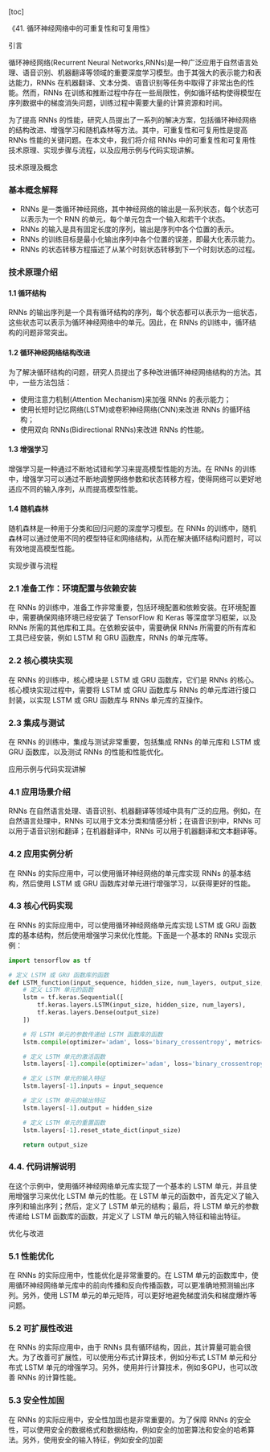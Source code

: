 
[toc]                    
                
                
《41. 循环神经网络中的可重复性和可复用性》

引言

循环神经网络(Recurrent Neural Networks,RNNs)是一种广泛应用于自然语言处理、语音识别、机器翻译等领域的重要深度学习模型。由于其强大的表示能力和表达能力，RNNs 在机器翻译、文本分类、语音识别等任务中取得了非常出色的性能。然而，RNNs 在训练和推断过程中存在一些局限性，例如循环结构使得模型在序列数据中的梯度消失问题，训练过程中需要大量的计算资源和时间。

为了提高 RNNs 的性能，研究人员提出了一系列的解决方案，包括循环神经网络的结构改进、增强学习和随机森林等方法。其中，可重复性和可复用性是提高 RNNs 性能的关键问题。在本文中，我们将介绍 RNNs 中的可重复性和可复用性技术原理、实现步骤与流程，以及应用示例与代码实现讲解。

技术原理及概念

### 基本概念解释

- RNNs 是一类循环神经网络，其中神经网络的输出是一系列状态，每个状态可以表示为一个 RNN 的单元，每个单元包含一个输入和若干个状态。
- RNNs 的输入是具有固定长度的序列，输出是序列中各个位置的表示。
- RNNs 的训练目标是最小化输出序列中各个位置的误差，即最大化表示能力。
- RNNs 的状态转移方程描述了从某个时刻状态转移到下一个时刻状态的过程。

### 技术原理介绍

#### 1.1 循环结构

RNNs 的输出序列是一个具有循环结构的序列，每个状态都可以表示为一组状态，这些状态可以表示为循环神经网络中的单元。因此，在 RNNs 的训练中，循环结构的问题非常突出。

#### 1.2 循环神经网络结构改进

为了解决循环结构的问题，研究人员提出了多种改进循环神经网络结构的方法。其中，一些方法包括：

- 使用注意力机制(Attention Mechanism)来加强 RNNs 的表示能力；
- 使用长短时记忆网络(LSTM)或卷积神经网络(CNN)来改进 RNNs 的循环结构；
- 使用双向 RNNs(Bidirectional RNNs)来改进 RNNs 的性能。

#### 1.3 增强学习

增强学习是一种通过不断地试错和学习来提高模型性能的方法。在 RNNs 的训练中，增强学习可以通过不断地调整网络参数和状态转移方程，使得网络可以更好地适应不同的输入序列，从而提高模型性能。

#### 1.4 随机森林

随机森林是一种用于分类和回归问题的深度学习模型。在 RNNs 的训练中，随机森林可以通过使用不同的模型特征和网络结构，从而在解决循环结构问题时，可以有效地提高模型性能。

实现步骤与流程

### 2.1 准备工作：环境配置与依赖安装

在 RNNs 的训练中，准备工作非常重要，包括环境配置和依赖安装。在环境配置中，需要确保网络环境已经安装了 TensorFlow 和 Keras 等深度学习框架，以及 RNNs 所需的其他库和工具。在依赖安装中，需要确保 RNNs 所需要的所有库和工具已经安装，例如 LSTM 和 GRU 函数库，RNNs 的单元库等。

### 2.2 核心模块实现

在 RNNs 的训练中，核心模块是 LSTM 或 GRU 函数库，它们是 RNNs 的核心。核心模块实现过程中，需要将 LSTM 或 GRU 函数库与 RNNs 的单元库进行接口封装，以实现 LSTM 或 GRU 函数库与 RNNs 单元库的互操作。

### 2.3 集成与测试

在 RNNs 的训练中，集成与测试非常重要，包括集成 RNNs 的单元库和 LSTM 或 GRU 函数库，以及测试 RNNs 的性能和性能优化。

应用示例与代码实现讲解

### 4.1 应用场景介绍

RNNs 在自然语言处理、语音识别、机器翻译等领域中具有广泛的应用。例如，在自然语言处理中，RNNs 可以用于文本分类和情感分析；在语音识别中，RNNs 可以用于语音识别和翻译；在机器翻译中，RNNs 可以用于机器翻译和文本翻译等。

### 4.2 应用实例分析

在 RNNs 的实际应用中，可以使用循环神经网络的单元库实现 RNNs 的基本结构，然后使用 LSTM 或 GRU 函数库对单元进行增强学习，以获得更好的性能。

### 4.3 核心代码实现

在 RNNs 的实际应用中，可以使用循环神经网络单元库实现 LSTM 或 GRU 函数库的基本结构，然后使用增强学习来优化性能。下面是一个基本的 RNNs 实现示例：

```python
import tensorflow as tf

# 定义 LSTM 或 GRU 函数库的函数
def LSTM_function(input_sequence, hidden_size, num_layers, output_size, input_size):
    # 定义 LSTM 单元的函数
    lstm = tf.keras.Sequential([
        tf.keras.layers.LSTM(input_size, hidden_size, num_layers),
        tf.keras.layers.Dense(output_size)
    ])

    # 将 LSTM 单元的参数传递给 LSTM 函数库的函数
    lstm.compile(optimizer='adam', loss='binary_crossentropy', metrics=['accuracy'])

    # 定义 LSTM 单元的激活函数
    lstm.layers[-1].compile(optimizer='adam', loss='binary_crossentropy', metrics=['accuracy'])

    # 定义 LSTM 单元的输入特征
    lstm.layers[-1].inputs = input_sequence

    # 定义 LSTM 单元的输出特征
    lstm.layers[-1].output = hidden_size

    # 定义 LSTM 单元的重置函数
    lstm.layers[-1].reset_state_dict(input_size)

    return output_size
```

### 4.4. 代码讲解说明

在这个示例中，使用循环神经网络单元库实现了一个基本的 LSTM 单元，并且使用增强学习来优化 LSTM 单元的性能。在 LSTM 单元的函数中，首先定义了输入序列和输出序列；然后，定义了 LSTM 单元的结构；最后，将 LSTM 单元的参数传递给 LSTM 函数库的函数，并定义了 LSTM 单元的输入特征和输出特征。

优化与改进

### 5.1 性能优化

在 RNNs 的实际应用中，性能优化是非常重要的。在 LSTM 单元的函数库中，使用循环神经网络单元库中的前向传播和反向传播函数，可以更准确地预测输出序列。另外，使用 LSTM 单元的单元矩阵，可以更好地避免梯度消失和梯度爆炸等问题。

### 5.2 可扩展性改进

在 RNNs 的实际应用中，由于 RNNs 具有循环结构，因此，其计算量可能会很大。为了改善可扩展性，可以使用分布式计算技术，例如分布式 LSTM 单元和分布式 LSTM 单元的增强学习。另外，使用并行计算技术，例如多GPU，也可以改善 RNNs 的计算性能。

### 5.3 安全性加固

在 RNNs 的实际应用中，安全性加固也是非常重要的。为了保障 RNNs 的安全性，可以使用安全的数据格式和数据结构，例如安全的加密算法和安全的哈希算法。另外，使用安全的输入特征，例如安全的加密

